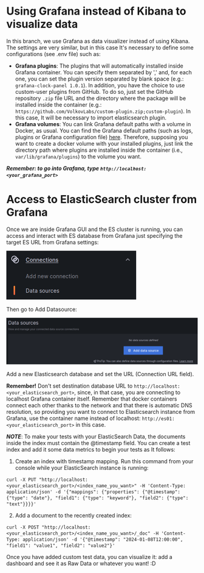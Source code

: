 # Using Grafana instead of Kibana to visualize data
In this branch, we use Grafana as data visualizer instead of using Kibana. The settings are very similar, but in this case It's necessary to define some configurations (see .env file) such as:
- **Grafana plugins**: The plugins that will automatically installed inside Grafana container. You can specify them separated by ',' and, for each one, you can set the plugin version separated by blank space (e.g.: ```grafana-clock-panel 1.0.1```). In addition, you have the choice to use custom-user plugins from GitHub. To do so, just set the GitHub repository ```.zip``` file URL and the directory where the package will be installed inside the container (e.g.: ```https://github.com/VolkovLabs/custom-plugin.zip;custom-plugin```). In this case, It will be necessary to import elasticsearch plugin.
- **Grafana volumes**: You can link Grafana default paths with a volume in Docker, as usual. You can find the Grafana default paths (such as logs, plugins or Grafana configuration file) [here](https://grafana.com/docs/grafana/latest/setup-grafana/configure-docker/#default-paths). Therefore, supposing you want to create a docker volume with your installed plugins, just link the directory path where plugins are installed inside the container (i.e., ```var/lib/grafana/plugins```) to the volume you want.

***Remember: to go into Grafana, type ```http://localhost:<your_grafana_port>```***

# Access to ElasticSearch cluster from Grafana
Once we are inside Grafana GUI and the ES cluster is running, you can access and interact with ES database from Grafana just specifying the target ES URL from Grafana settings:

![Alt text](/doc/images/image.png)

Then go to Add Datasource:

![Alt text](/doc/images/image-1.png)

Add a new Elasticsearch database and set the URL (Connection URL field).

**Remember!** Don't set destination database URL to ```http://localhost:<your_elasticsearch_port>```, since, in that case, you are connecting to localhost Grafana container itself. Remember that docker containers connect each other thanks to the network and that there is automatic DNS resolution, so providing you want to connect to Elasticsearch instance from Grafana, use the container name instead of localhost: ```http://es01:<your_elasticsearch_port>``` in this case.

***NOTE***: To make your tests with your ElasticSearch Data, the documents inside the index must contain the @timestamp field. You can create a test index and add it some data metrics to begin your tests as It follows:

1. Create an index with timestamp mapping. Run this command from your console while your ElasticSearch instance is running:
```
curl -X PUT "http://localhost:<your_elasticsearch_port>/<index_name_you_want>" -H 'Content-Type: application/json' -d '{"mappings": {"properties": {"@timestamp": {"type": "date"}, "field1": {"type": "keyword"}, "field2": {"type": "text"}}}}'
```

2. Add a document to the recently created index:

```
curl -X POST "http://localhost:<your_elasticsearch_port>/<index_name_you_want>/_doc" -H 'Content-Type: application/json' -d '{"@timestamp": "2024-01-08T12:00:00", "field1": "value1", "field2": "value2"}'
```

Once you have added custom test data, you can visualize it: add a dashboard and see it as Raw Data or whatever you want! :D